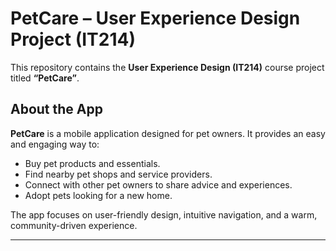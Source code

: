 # PetCare – User Experience Design Project (IT214)

This repository contains the **User Experience Design (IT214)** course project titled **“PetCare”**.

## About the App
**PetCare** is a mobile application designed for pet owners. It provides an easy and engaging way to:
- Buy pet products and essentials.  
- Find nearby pet shops and service providers.  
- Connect with other pet owners to share advice and experiences.  
- Adopt pets looking for a new home.  

The app focuses on user-friendly design, intuitive navigation, and a warm, community-driven experience.

---

